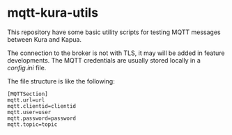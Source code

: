 # mqtt-kura-utils
This repository have some basic utility scripts for testing MQTT messages between Kura and Kapua.

The connection to the broker is not with TLS, it may will be added in feature developments.
The MQTT credentials are usually stored locally in a _config.ini_ file. 

The file structure is like the following:

```
[MQTTSection]
mqtt.url=url
mqtt.clientid=clientid
mqtt.user=user
mqtt.password=password
mqtt.topic=topic
```
